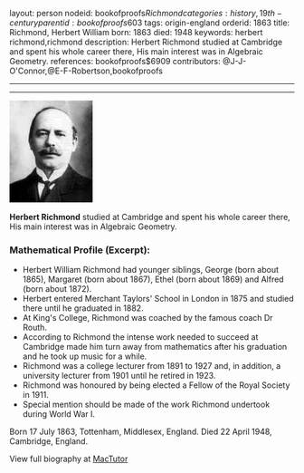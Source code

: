 layout: person
nodeid: bookofproofs$Richmond
categories: history,19th-century
parentid: bookofproofs$603
tags: origin-england
orderid: 1863
title: Richmond, Herbert William
born: 1863
died: 1948
keywords: herbert richmond,richmond
description: Herbert Richmond studied at Cambridge and spent his whole career there, His main interest was in Algebraic Geometry.
references: bookofproofs$6909
contributors: @J-J-O'Connor,@E-F-Robertson,bookofproofs

---



---

![Richmond.jpg](https://github.com/bookofproofs/bookofproofs.github.io/blob/main/_sources/_assets/images/portraits/Richmond.jpg?raw=true)

**Herbert Richmond** studied at Cambridge and spent his whole career there, His main interest was in Algebraic Geometry.

### Mathematical Profile (Excerpt):
* Herbert William Richmond had younger siblings, George (born about 1865), Margaret (born about 1867), Ethel (born about 1869) and Alfred (born about 1872).
* Herbert entered Merchant Taylors' School in London in 1875 and studied there until he graduated in 1882.
* At King's College, Richmond was coached by the famous coach Dr Routh.
* According to Richmond the intense work needed to succeed at Cambridge made him turn away from mathematics after his graduation and he took up music for a while.
* Richmond was a college lecturer from 1891 to 1927 and, in addition, a university lecturer from 1901 until he retired in 1923.
* Richmond was honoured by being elected a Fellow of the Royal Society in 1911.
* Special mention should be made of the work Richmond undertook during World War I.

Born 17 July 1863, Tottenham, Middlesex, England. Died 22 April 1948, Cambridge, England.

View full biography at [MacTutor](https://mathshistory.st-andrews.ac.uk/Biographies/Richmond/)
